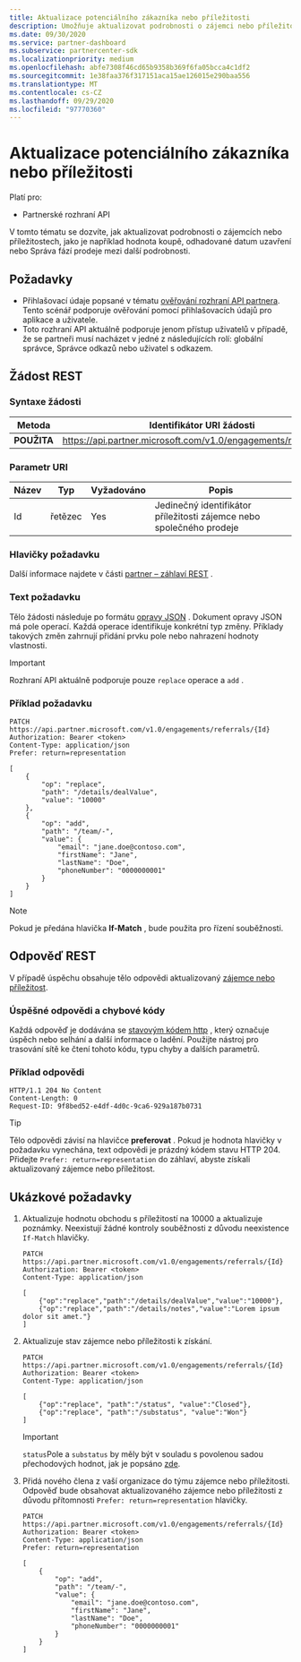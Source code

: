 ```yaml
---
title: Aktualizace potenciálního zákazníka nebo příležitosti
description: Umožňuje aktualizovat podrobnosti o zájemci nebo příležitosti.
ms.date: 09/30/2020
ms.service: partner-dashboard
ms.subservice: partnercenter-sdk
ms.localizationpriority: medium
ms.openlocfilehash: abfe7308f46cd65b9358b369f6fa05bcca4c1df2
ms.sourcegitcommit: 1e38faa376f317151aca15ae126015e290baa556
ms.translationtype: MT
ms.contentlocale: cs-CZ
ms.lasthandoff: 09/29/2020
ms.locfileid: "97770360"
---
```

# <a name="update-a-lead-or-opportunity"></a>Aktualizace potenciálního zákazníka nebo příležitosti

Platí pro:

- Partnerské rozhraní API

V tomto tématu se dozvíte, jak aktualizovat podrobnosti o zájemcích nebo příležitostech, jako je například hodnota koupě, odhadované datum uzavření nebo Správa fází prodeje mezi další podrobnosti.

## <a name="prerequisites"></a>Požadavky

- Přihlašovací údaje popsané v tématu [ověřování rozhraní API partnera](api-authentication.md). Tento scénář podporuje ověřování pomocí přihlašovacích údajů pro aplikace a uživatele.
- Toto rozhraní API aktuálně podporuje jenom přístup uživatelů v případě, že se partneři musí nacházet v jedné z následujících rolí: globální správce, Správce odkazů nebo uživatel s odkazem.

## <a name="rest-request"></a>Žádost REST

### <a name="request-syntax"></a>Syntaxe žádosti

| Metoda  | Identifikátor URI žádosti                                                       |
|---------|-------------------------------------------------------------------|
| **POUŽITA** | <https://api.partner.microsoft.com/v1.0/engagements/referrals/{Id}> |

### <a name="uri-parameter"></a>Parametr URI


| Název                   | Typ     | Vyžadováno | Popis                                                     |
|------------------------|----------|----------|-----------------------------------------------------------------|
|Id                      | řetězec   | Yes       | Jedinečný identifikátor příležitosti zájemce nebo společného prodeje       |

### <a name="request-headers"></a>Hlavičky požadavku

Další informace najdete v části [partner – záhlaví REST](headers.md) .

### <a name="request-body"></a>Text požadavku

Tělo žádosti následuje po formátu [opravy JSON](https://tools.ietf.org/html/rfc6902) . Dokument opravy JSON má pole operací. Každá operace identifikuje konkrétní typ změny. Příklady takových změn zahrnují přidání prvku pole nebo nahrazení hodnoty vlastnosti.

> [!Important]
> Rozhraní API aktuálně podporuje pouze `replace` operace a `add` .

### <a name="request-example"></a>Příklad požadavku

```http
PATCH https://api.partner.microsoft.com/v1.0/engagements/referrals/{Id}
Authorization: Bearer <token>
Content-Type: application/json
Prefer: return=representation

[
    {
        "op": "replace",
        "path": "/details/dealValue",
        "value": "10000"
    },
    {
        "op": "add",
        "path": "/team/-",
        "value": {
            "email": "jane.doe@contoso.com",
            "firstName": "Jane",
            "lastName": "Doe",
            "phoneNumber": "0000000001"
        }
    }
]
```

> [!Note]
> Pokud je předána hlavička **If-Match** , bude použita pro řízení souběžnosti.

## <a name="rest-response"></a>Odpověď REST

V případě úspěchu obsahuje tělo odpovědi aktualizovaný [zájemce nebo příležitost](referral-resources.md).


### <a name="response-success-and-error-codes"></a>Úspěšné odpovědi a chybové kódy

Každá odpověď je dodávána se [stavovým kódem http](error-codes.md) , který označuje úspěch nebo selhání a další informace o ladění. Použijte nástroj pro trasování sítě ke čtení tohoto kódu, typu chyby a dalších parametrů.

### <a name="response-example"></a>Příklad odpovědi

``` http
HTTP/1.1 204 No Content
Content-Length: 0
Request-ID: 9f8bed52-e4df-4d0c-9ca6-929a187b0731
```

> [!Tip]
> Tělo odpovědi závisí na hlavičce **preferovat** . Pokud je hodnota hlavičky v požadavku vynechána, text odpovědi je prázdný kódem stavu HTTP 204. Přidejte `Prefer: return=representation` do záhlaví, abyste získali aktualizovaný zájemce nebo příležitost.

## <a name="sample-requests"></a>Ukázkové požadavky

1. Aktualizuje hodnotu obchodu s příležitostí na 10000 a aktualizuje poznámky. Neexistují žádné kontroly souběžnosti z důvodu neexistence `If-Match` hlavičky.
    
    ```http
    PATCH https://api.partner.microsoft.com/v1.0/engagements/referrals/{Id}
    Authorization: Bearer <token>
    Content-Type: application/json
    
    [
        {"op":"replace","path":"/details/dealValue","value":"10000"},
        {"op":"replace","path":"/details/notes","value":"Lorem ipsum dolor sit amet."}
    ]
    ```

2. Aktualizuje stav zájemce nebo příležitosti k získání.
    
    ```http
    PATCH https://api.partner.microsoft.com/v1.0/engagements/referrals/{Id}
    Authorization: Bearer <token>
    Content-Type: application/json
    
    [
        {"op":"replace", "path":"/status", "value":"Closed"},
        {"op":"replace", "path":"/substatus", "value":"Won"}
    ]
    ```

    > [!Important]
    > `status`Pole a `substatus` by měly být v souladu s povolenou sadou přechodových hodnot, jak je popsáno [zde](referral-resources.md).

3. Přidá nového člena z vaší organizace do týmu zájemce nebo příležitosti. Odpověď bude obsahovat aktualizovaného zájemce nebo příležitosti z důvodu přítomnosti `Prefer: return=representation` hlavičky.

    ```http
    PATCH https://api.partner.microsoft.com/v1.0/engagements/referrals/{Id}
    Authorization: Bearer <token>
    Content-Type: application/json
    Prefer: return=representation
    
    [
        {
            "op": "add",
            "path": "/team/-",
            "value": {
                "email": "jane.doe@contoso.com",
                "firstName": "Jane",
                "lastName": "Doe",
                "phoneNumber": "0000000001"
            }
        }
    ]
    ```
